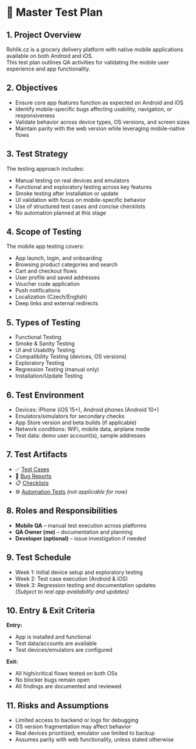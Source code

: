 # 📝 Master Test Plan

## 1. Project Overview
Rohlik.cz is a grocery delivery platform with native mobile applications available on both Android and iOS.  
This test plan outlines QA activities for validating the mobile user experience and app functionality.

## 2. Objectives
- Ensure core app features function as expected on Android and iOS  
- Identify mobile-specific bugs affecting usability, navigation, or responsiveness  
- Validate behavior across device types, OS versions, and screen sizes  
- Maintain parity with the web version while leveraging mobile-native flows

## 3. Test Strategy
The testing approach includes:
- Manual testing on real devices and emulators  
- Functional and exploratory testing across key features  
- Smoke testing after installation or update  
- UI validation with focus on mobile-specific behavior  
- Use of structured test cases and concise checklists  
- No automation planned at this stage

## 4. Scope of Testing
The mobile app testing covers:
- App launch, login, and onboarding
- Browsing product categories and search
- Cart and checkout flows
- User profile and saved addresses
- Voucher code application
- Push notifications
- Localization (Czech/English)
- Deep links and external redirects

## 5. Types of Testing
- Functional Testing  
- Smoke & Sanity Testing  
- UI and Usability Testing  
- Compatibility Testing (devices, OS versions)  
- Exploratory Testing  
- Regression Testing (manual only)  
- Installation/Update Testing

## 6. Test Environment
- Devices: iPhone (iOS 15+), Android phones (Android 10+)  
- Emulators/simulators for secondary checks  
- App Store version and beta builds (if applicable)  
- Network conditions: WiFi, mobile data, airplane mode  
- Test data: demo user account(s), sample addresses

## 7. Test Artifacts
- ✅ [Test Cases](../01_Test_Cases)
- 🐞 [Bug Reports](../02_Bug_Reports)
- 📋 [Checklists](../03_Checklists)
- ⚙️ [Automation Tests](../05_Automation_Tests) *(not applicable for now)*

## 8. Roles and Responsibilities
- **Mobile QA** – manual test execution across platforms  
- **QA Owner (me)** – documentation and planning  
- **Developer (optional)** – issue investigation if needed

## 9. Test Schedule
- Week 1: Initial device setup and exploratory testing  
- Week 2: Test case execution (Android & iOS)  
- Week 3: Regression testing and documentation updates  
_(Subject to real app availability and updates)_

## 10. Entry & Exit Criteria

**Entry:**
- App is installed and functional  
- Test data/accounts are available  
- Test devices/emulators are configured

**Exit:**
- All high/critical flows tested on both OSs  
- No blocker bugs remain open  
- All findings are documented and reviewed

## 11. Risks and Assumptions
- Limited access to backend or logs for debugging  
- OS version fragmentation may affect behavior  
- Real devices prioritized; emulator use limited to backup  
- Assumes parity with web functionality, unless stated otherwise
